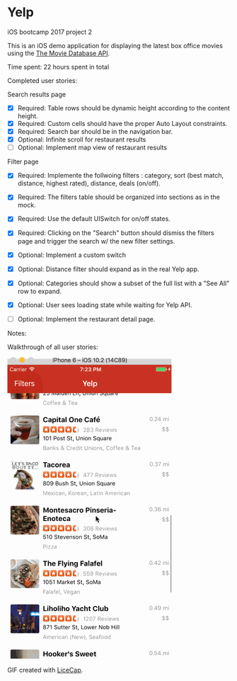 # Yelp
iOS bootcamp 2017 project 2 

This is an iOS demo application for displaying the latest box office movies using the [The Movie Database API](https://www.themoviedb.org/documentation/api).

Time spent: 22 hours spent in total

Completed user stories:

Search results page
 * [x] Required: Table rows should be dynamic height according to the content height.
 * [x] Required: Custom cells should have the proper Auto Layout constraints.
 * [x] Required: Search bar should be in the navigation bar.
 * [x] Optional: Infinite scroll for restaurant results
 * [ ] Optional: Implement map view of restaurant results
 
Filter page
 * [x] Required: Implemente the follwoing filters : category, sort (best match, distance, highest rated), distance, deals (on/off).
 * [x] Required: The filters table should be organized into sections as in the mock.
 * [x] Required: Use the default UISwitch for on/off states. 
 * [x] Required: Clicking on the "Search" button should dismiss the filters page and trigger the search w/ the new filter settings.
 * [x] Optional: Implement a custom switch
 * [x] Optional: Distance filter should expand as in the real Yelp app.
 * [x] Optional: Categories should show a subset of the full list with a "See All" row to expand.
 * [x] Optional: User sees loading state while waiting for Yelp API. 
 * [ ] Optional: Implement the restaurant detail page.

 
Notes:

Walkthrough of all user stories:

![Video Walkthrough](Yelp.gif)

GIF created with [LiceCap](http://www.cockos.com/licecap/).

